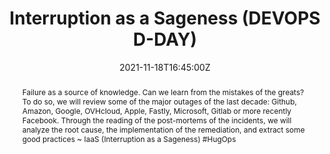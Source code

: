 ---
title: Interruption as a Sageness (DEVOPS D-DAY)

event: DEVOPS D-DAY, 6 edition
event_url: https://www.2021-devops-dday.com/

location: Marseille (Orange Velodrome)
address:
  street: 3 Boulevard Michelet
  city: Marseille
  region: Bouches-du-Rhône
  postcode: '13008'
  country: France

summary: Halloween is over, but which one of DNS or BGP is scarier?
abstract: "Failure as a source of knowledge. Can we learn from the mistakes of the greats?
To do so, we will review some of the major outages of the last decade: Github, Amazon, Google, OVHcloud, Apple, Fastly, Microsoft, Gitlab or more recently Facebook. Through the reading of the post-mortems of the incidents, we will analyze the root cause, the implementation of the remediation, and extract some good practices

~ IaaS (Interruption as a Sageness) #HugOps"

date: "2021-11-18T16:45:00Z"
date_end: "2021-11-18T17:25:00Z"
all_day: false

publishDate: "2021-10-16T00:00:00Z"

authors: [David Aparicio]
tags: [Cloud, SRE]

featured: false

image:
  caption: 'Image credit: [**DEVOPS D-DAY #6**](https://www.2021-devops-dday.com/)'
  focal_point: Right

url_code: ""
url_pdf: ""
url_slides: "talks/DevOpsDDay2021_IaaS.pdf"
url_video: "https://www.youtube.com/watch?v=tll9gsDLuLM"

slides: ""
projects: []
---